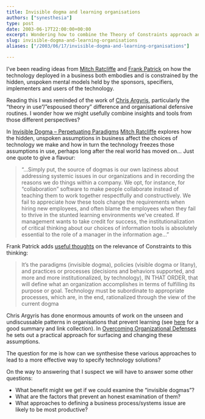 ```yaml
---
title: Invisible dogma and learning organisations
authors: ["synesthesia"]
type: post
date: 2003-06-17T22:00:00+00:00
excerpt: Wondering how to combine the Theory of Constraints approach and Thinking Tools with the insights into organisational defense routines from Action Science in order to specify better technology solutions for businesses.
slug: invisible-dogma-and-learning-organisations 
aliases: ["/2003/06/17/invisible-dogma-and-learning-organisations"]

---
```

I&#8217;ve been reading ideas from [Mitch Ratcliffe][1] and [Frank Patrick][2] on how the technology deployed in a business both embodies and is constrained by the hidden, unspoken mental models held by the sponsors, specifiers, implementers and users of the technology.
  
Reading this I was reminded of the work of [Chris Argyris][3], particularly the &#8220;theory in use&#8221;/&#8221;espoused theory&#8221; difference and organisational defensive routines. I wonder how we might usefully combine insights and tools from those different perspectives?
  
<!--more-->


  
In [Invisible Dogma &#8211; Perpetuating Paradigms][1] [Mitch Ratcliffe][4] explores how the hidden, unspoken assumptions in business affect the choices of technology we make and how in turn the technology freezes those assumptions in use, perhaps long after the real world has moved on&#8230; Just one quote to give a flavour:

> &#8220;&#8230;Simply put, the source of dogmas is our own laziness about addressing systemic issues in our organizations and in recording the reasons we do things within a company. We opt, for instance, for &#8220;collaboration&#8221; software to make people collaborate instead of teaching them to work together respectfully and constructively. We fail to appreciate how these tools change the requirements when hiring new employees, and often blame the employees when they fail to thrive in the stunted learning environments we&#8217;ve created. If management wants to take credit for success, the institutionalization of critical thinking about our choices of information tools is absolutely essential to the role of a manager in the information age&#8230;&#8221; 

Frank Patrick adds [useful thoughts][2] on the relevance of Constraints to this thinking:

> It&#8217;s the paradigms (invisible dogma), policies (visible dogma or litany), and practices or processes (decisions and behaviors supported, and more and more institutionalized, by technology), IN THAT ORDER, that will define what an organization accomplishes in terms of fulfilling its purpose or goal. Technology must be subordinate to appropriate processes, which are, in the end, rationalized through the view of the current dogma

Chris Argyris has done enormous amounts of work on the unseen and undiscussable patterns in organisations that prevent learning (see [here][3] for a good summary and link collection). In [Overcoming Organizational Defenses][5] he sets out a practical approach for surfacing and changing these assumptions.

The question for me is how can we synthesise these various approaches to lead to a more effective way to specify technology solutions?

On the way to answering that I suspect we will have to answer some other questions:

  * What benefit might we get if we could examine the &#8220;invisible dogmas&#8221;?
  * What are the factors that prevent an honest examination of them?
  * What approaches to defining a business process/systems issue are likely to be most productive?

 [1]: https://www.ratcliffe.com/bizblog/2003/04/11.html#a983
 [2]: https://www.focusedperformance.com/2003_04_01_blarch.html#200187875
 [3]: https://www.onepine.info/pargy.htm
 [4]: https://www.ratcliffe.com/bizblog/
 [5]: https://www.synesthesia.co.uk/library/archives/000150.php